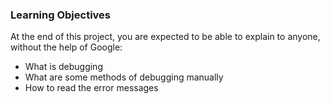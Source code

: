 ### Learning Objectives
At the end of this project, you are expected to be able to explain to anyone, without the help of Google:

- What is debugging
- What are some methods of debugging manually
- How to read the error messages
